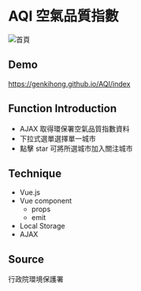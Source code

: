 # AQI 空氣品質指數
![首頁](https://upload.cc/i1/2019/03/28/bseAvu.jpg "首頁畫面")

## Demo
https://genkihong.github.io/AQI/index

## Function Introduction
* AJAX 取得環保署空氣品質指數資料
* 下拉式選單選擇單一城市
* 點擊 star 可將所選城市加入關注城市

## Technique
* Vue.js 
* Vue component 
  * props 
  * emit 
* Local Storage
* AJAX

## Source
行政院環境保護署
